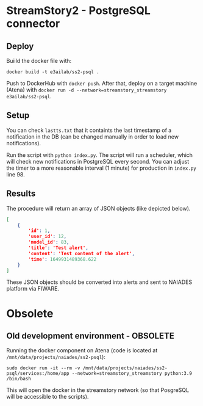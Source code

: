 # StreamStory2 - PostgreSQL connector

## Deploy

Buiild the docker file with:

```docker build -t e3ailab/ss2-psql .```

 Push to DockerHub with `docker push`. After that, deploy on a target machine (Atena) with `docker run -d --network=streamstory_streamstory e3ailab/ss2-psql`.

## Setup

You can check `lastts.txt` that it containts the last timestamp of a notification in the DB (can be changed manually in order to load new notifications).

Run the script with `python index.py`. The script will run a scheduler, which will check new notifications in PostgreSQL every second. You can adjust the timer to a more reasonable interval (1 minute) for production in `index.py` line 98.

## Results

The procedure will return an array of JSON objects (like depicted below).

```json
[
    {
        'id': 1,
        'user_id': 12,
        'model_id': 83,
        'title': 'Test alert',
        'content': 'Test content of the alert',
        'time': 1649931489368.622
    }
]
```

These JSON objects should be converted into alerts and sent to NAIADES platform via FIWARE.


# Obsolete

## Old development environment - OBSOLETE

Running the docker component on Atena (code is located at `/mnt/data/projects/naiades/ss2-psql`):
```
sudo docker run -it --rm -v /mnt/data/projects/naiades/ss2-psql/services:/home/app --network=streamstory_streamstory python:3.9 /bin/bash
```

This will open the docker in the streamstory network (so that PosgreSQL will be accessible to the scripts).